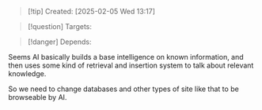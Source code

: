 
>[!tip] Created: [2025-02-05 Wed 13:17]

>[!question] Targets: 

>[!danger] Depends: 

Seems AI basically builds a base intelligence on known information, and then uses some kind of retrieval and insertion system to talk about relevant knowledge.

So we need to change databases and other types of site like that to be browseable by AI.
